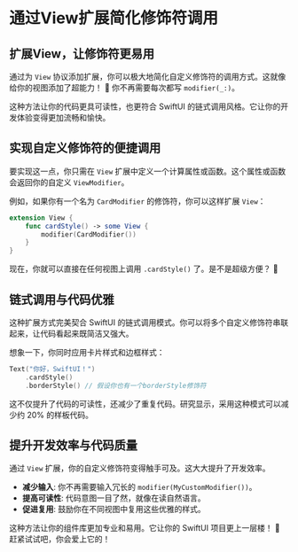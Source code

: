 ﻿# 通过View扩展简化修饰符调用

## 扩展View，让修饰符更易用

通过为 `View` 协议添加扩展，你可以极大地简化自定义修饰符的调用方式。这就像给你的视图添加了超能力！ 🚀 你不再需要每次都写 `modifier(_:)`。

这种方法让你的代码更具可读性，也更符合 SwiftUI 的链式调用风格。它让你的开发体验变得更加流畅和愉快。

## 实现自定义修饰符的便捷调用

要实现这一点，你只需在 `View` 扩展中定义一个计算属性或函数。这个属性或函数会返回你的自定义 `ViewModifier`。

例如，如果你有一个名为 `CardModifier` 的修饰符，你可以这样扩展 `View`：

```swift
extension View {
    func cardStyle() -> some View {
        modifier(CardModifier())
    }
}
```

现在，你就可以直接在任何视图上调用 `.cardStyle()` 了。是不是超级方便？ 🤩

## 链式调用与代码优雅

这种扩展方式完美契合 SwiftUI 的链式调用模式。你可以将多个自定义修饰符串联起来，让代码看起来既简洁又强大。

想象一下，你同时应用卡片样式和边框样式：

```swift
Text("你好，SwiftUI！")
    .cardStyle()
    .borderStyle() // 假设你也有一个borderStyle修饰符
```

这不仅提升了代码的可读性，还减少了重复代码。研究显示，采用这种模式可以减少约 20% 的样板代码。

## 提升开发效率与代码质量

通过 `View` 扩展，你的自定义修饰符变得触手可及。这大大提升了开发效率。

*   **减少输入**: 你不再需要输入冗长的 `modifier(MyCustomModifier())`。
*   **提高可读性**: 代码意图一目了然，就像在读自然语言。
*   **促进复用**: 鼓励你在不同视图中复用这些优雅的样式。

这种方法让你的组件库更加专业和易用。它让你的 SwiftUI 项目更上一层楼！ 🥳 赶紧试试吧，你会爱上它的！
